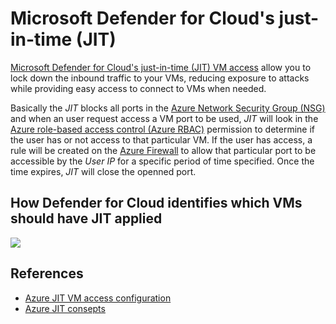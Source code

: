 # Microsoft Defender for Cloud's just-in-time (JIT)

[Microsoft Defender for Cloud's just-in-time (JIT) VM access](https://docs.microsoft.com/en-us/azure/defender-for-cloud/just-in-time-access-usage) allow you to lock down the inbound traffic to your VMs, reducing exposure to attacks while providing easy access to connect to VMs when needed. 

Basically the *JIT* blocks all ports in the [Azure Network Security Group (NSG)](https://docs.microsoft.com/en-us/azure/virtual-network/network-security-groups-overview#security-rules) and when an user request access a VM port to be used, *JIT* will look in the [Azure role-based access control (Azure RBAC)](https://docs.microsoft.com/en-us/azure/role-based-access-control/role-assignments-portal?tabs=current) permission to determine if the user has or not access to that particular VM. If the user has access, a rule will be created on the [Azure Firewall](https://docs.microsoft.com/en-us/azure/firewall/rule-processing) to allow that particular port to be accessible by the *User IP* for a specific period of time specified. Once the time expires, *JIT* will close the openned port. 

## How Defender for Cloud identifies which VMs should have JIT applied

![](./azure_jit/2022_01_20_14_50_24_Understanding_just-in-time_virtual_machine_access_.png)

## References 

- [Azure JIT VM access configuration](https://docs.microsoft.com/en-us/azure/defender-for-cloud/just-in-time-access-usage)
- [Azure JIT consepts](https://docs.microsoft.com/en-us/azure/defender-for-cloud/just-in-time-access-overview)
